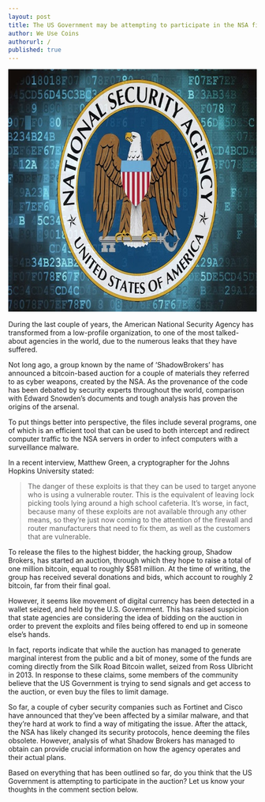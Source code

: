 ```yaml
---
layout: post
title: The US Government may be attempting to participate in the NSA files auction
author: We Use Coins
authorurl: /
published: true
---
```



<center><img src='/images/nsa-hack.jpg' title=‘NSA Hack' alt='NSA Hack' width="700" height="491" border='0' ></a></center>
<p>During the last couple of years, the American National Security Agency has transformed from a low-profile organization, to one of the most talked-about agencies in the world, due to the numerous leaks that they have suffered.
<p>Not long ago, a group known by the name of ‘ShadowBrokers’ has announced a bitcoin-based auction for a couple of materials they referred to as cyber weapons, created by the NSA. As the provenance of the code has been debated by security experts throughout the world, comparison with Edward Snowden’s documents and tough analysis has proven the origins of the arsenal.
<p>To put things better into perspective, the files include several programs, one of which is an efficient tool that can be used to both intercept and redirect computer traffic to the NSA servers in order to infect computers with a surveillance malware.
<p>In a recent interview, Matthew Green, a cryptographer for the Johns Hopkins University stated:
<blockquote>The danger of these exploits is that they can be used to target anyone who is using a vulnerable router. This is the equivalent of leaving lock picking tools lying around a high school cafeteria. It’s worse, in fact, because many of these exploits are not available through any other means, so they’re just now coming to the attention of the firewall and router manufacturers that need to fix them, as well as the customers that are vulnerable.</blockquote>
<p>To release the files to the highest bidder, the hacking group, Shadow Brokers, has started an auction, through which they hope to raise a total of one million bitcoin, equal to roughly $581 million. At the time of writing, the group has received several donations and bids, which account to roughly 2 bitcoin, far from their final goal.
<p>However, it seems like movement of digital currency has been detected in a wallet seized, and held by the U.S. Government. This has raised suspicion that state agencies are considering the idea of bidding on the auction in order to prevent the exploits and files being offered to end up in someone else’s hands.
<p>In fact, reports indicate that while the auction has managed to generate marginal interest from the public and a bit of money, some of the funds are coming directly from the Silk Road Bitcoin wallet, seized from Ross Ulbricht in 2013. In response to these claims, some members of the community believe that the US Government is trying to send signals and get access to the auction, or even buy the files to limit damage.
<p>So far, a couple of cyber security companies such as Fortinet and Cisco have announced that they’ve been affected by a similar malware, and that they’re hard at work to find a way of mitigating the issue. After the attack, the NSA has likely changed its security protocols, hence deeming the files obsolete. However, analysis of what Shadow Brokers has managed to obtain can provide crucial information on how the agency operates and their actual plans.
<p>Based on everything that has been outlined so far, do you think that the US Government is attempting to participate in the auction? Let us know your thoughts in the comment section below.  
